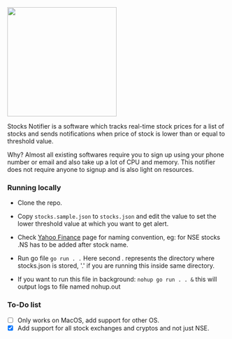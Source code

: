 <img width="250" src="https://user-images.githubusercontent.com/52707230/214772056-ef465e1e-4d71-47ec-9fb8-24a441e74e51.png" />

Stocks Notifier is a software which tracks real-time stock prices for a list of stocks and sends notifications when price of stock is lower than or equal to threshold value.

Why? Almost all existing softwares require you to sign up using your phone number or email and also take up a lot of CPU and memory. This notifier does not require anyone to signup and is also light on resources.

### Running locally

* Clone the repo.

* Copy `stocks.sample.json` to `stocks.json` and edit the value to set the lower threshold value at which you want to get alert.

* Check [Yahoo Finance](https://finance.yahoo.com/lookup) page for naming convention, eg: for NSE stocks .NS has to be added after stock name.

* Run go file ` go run . . `
Here second . represents the directory where stocks.json is stored, '.' if you are running this inside same directory.

* If you want to run this file in background:
``` nohup go run . . & ``` this will output logs to file named nohup.out

### To-Do list

- [ ] Only works on MacOS, add support for other OS.
- [x] Add support for all stock exchanges and cryptos and not just NSE.
